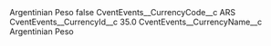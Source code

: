 <?xml version="1.0" encoding="UTF-8"?>
<CustomMetadata xmlns="http://soap.sforce.com/2006/04/metadata" xmlns:xsi="http://www.w3.org/2001/XMLSchema-instance" xmlns:xsd="http://www.w3.org/2001/XMLSchema">
    <label>Argentinian Peso</label>
    <protected>false</protected>
    <values>
        <field>CventEvents__CurrencyCode__c</field>
        <value xsi:type="xsd:string">ARS</value>
    </values>
    <values>
        <field>CventEvents__CurrencyId__c</field>
        <value xsi:type="xsd:double">35.0</value>
    </values>
    <values>
        <field>CventEvents__CurrencyName__c</field>
        <value xsi:type="xsd:string">Argentinian Peso</value>
    </values>
</CustomMetadata>
